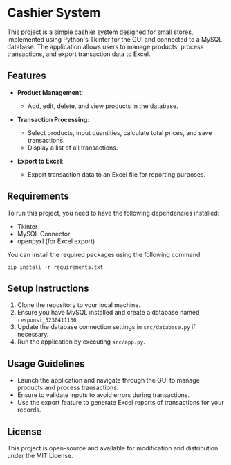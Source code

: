 # Cashier System

This project is a simple cashier system designed for small stores, implemented using Python's Tkinter for the GUI and connected to a MySQL database. The application allows users to manage products, process transactions, and export transaction data to Excel.

## Features

- **Product Management**: 
  - Add, edit, delete, and view products in the database.
  
- **Transaction Processing**: 
  - Select products, input quantities, calculate total prices, and save transactions.
  - Display a list of all transactions.

- **Export to Excel**: 
  - Export transaction data to an Excel file for reporting purposes.

## Requirements

To run this project, you need to have the following dependencies installed:

- Tkinter
- MySQL Connector
- openpyxl (for Excel export)

You can install the required packages using the following command:

```
pip install -r requirements.txt
```

## Setup Instructions

1. Clone the repository to your local machine.
2. Ensure you have MySQL installed and create a database named `responsi_5230411130`.
3. Update the database connection settings in `src/database.py` if necessary.
4. Run the application by executing `src/app.py`.

## Usage Guidelines

- Launch the application and navigate through the GUI to manage products and process transactions.
- Ensure to validate inputs to avoid errors during transactions.
- Use the export feature to generate Excel reports of transactions for your records.

## License

This project is open-source and available for modification and distribution under the MIT License.
